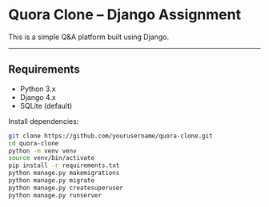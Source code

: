 # Quora Clone – Django Assignment

This is a simple Q&A platform built using Django.

---

## Requirements

- Python 3.x
- Django 4.x
- SQLite (default)

Install dependencies:

```bash
git clone https://github.com/yourusername/quora-clone.git
cd quora-clone
python -m venv venv
source venv/bin/activate
pip install -r requirements.txt
python manage.py makemigrations
python manage.py migrate
python manage.py createsuperuser
python manage.py runserver

```
